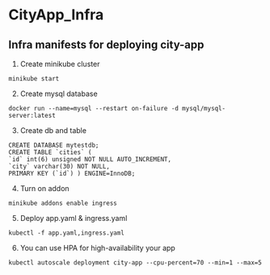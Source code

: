 # CityApp_Infra
## Infra manifests for deploying city-app
1. Create minikube cluster
```
minikube start
```
2. Create mysql database
```
docker run --name=mysql --restart on-failure -d mysql/mysql-server:latest
```
3. Create db and table
```
CREATE DATABASE mytestdb;
CREATE TABLE `cities` (   
`id` int(6) unsigned NOT NULL AUTO_INCREMENT,
`city` varchar(30) NOT NULL,
PRIMARY KEY (`id`) ) ENGINE=InnoDB;
```
4. Turn on addon
```
minikube addons enable ingress
```
5. Deploy app.yaml & ingress.yaml
```
kubectl -f app.yaml,ingress.yaml
```
6. You can use HPA for high-availability your app
```
kubectl autoscale deployment city-app --cpu-percent=70 --min=1 --max=5
```
